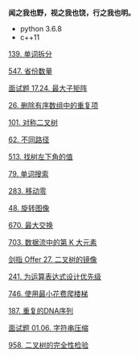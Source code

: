 **闻之我也野，视之我也饶，行之我也明。**

* python 3.6.8
* c++11

[139. 单词拆分](https://leetcode-cn.com/problems/word-break/)

[547. 省份数量](https://leetcode-cn.com/problems/number-of-provinces/)

[面试题 17.24. 最大子矩阵](https://leetcode-cn.com/problems/max-submatrix-lcci/)

[26. 删除有序数组中的重复项](https://leetcode-cn.com/problems/remove-duplicates-from-sorted-array/)

[101. 对称二叉树](https://leetcode-cn.com/problems/symmetric-tree/)

[62. 不同路径](https://leetcode-cn.com/problems/unique-paths/)

[513. 找树左下角的值](https://leetcode-cn.com/problems/find-bottom-left-tree-value/)

[79. 单词搜索](https://leetcode-cn.com/problems/word-search/)

[283. 移动零](https://leetcode-cn.com/problems/move-zeroes/)

[48. 旋转图像](https://leetcode-cn.com/problems/rotate-image/)

[670. 最大交换](https://leetcode-cn.com/problems/maximum-swap/)

[703. 数据流中的第 K 大元素](https://leetcode-cn.com/problems/kth-largest-element-in-a-stream/)

[剑指 Offer 27. 二叉树的镜像](https://leetcode-cn.com/problems/er-cha-shu-de-jing-xiang-lcof/)

[241. 为运算表达式设计优先级](https://leetcode-cn.com/problems/different-ways-to-add-parentheses/)

[746. 使用最小花费爬楼梯](https://leetcode-cn.com/problems/min-cost-climbing-stairs/)

[187. 重复的DNA序列](https://leetcode-cn.com/problems/repeated-dna-sequences/)

[面试题 01.06. 字符串压缩](https://leetcode-cn.com/problems/compress-string-lcci/)

[958. 二叉树的完全性检验](https://leetcode-cn.com/problems/check-completeness-of-a-binary-tree/)